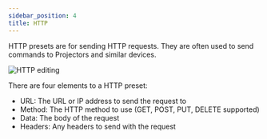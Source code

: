 ```yaml
---
sidebar_position: 4
title: HTTP
---
```


HTTP presets are for sending HTTP requests. They are often used to send commands to Projectors and similar devices.

![HTTP editing](@site/static/img/tutorial/admin/admin-preset-http.png)

There are four elements to a HTTP preset:

- URL: The URL or IP address to send the request to
- Method: The HTTP method to use (GET, POST, PUT, DELETE supported)
- Data: The body of the request
- Headers: Any headers to send with the request